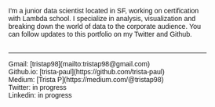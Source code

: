 <html>
<head>
<meta name="viewport" content="width=device-width, initial-scale=1">
<style>
* {box-sizing: border-box;}
body {font-family: Verdana, sans-serif;}
.mySlides {display: none;}
img {vertical-align: middle;}

/* Slideshow container */
.slideshow-container {
  max-width: 1000px;
  position: relative;
  margin: auto;
}

/* Caption text */
.text {
  color: #f2f2f2;
  font-size: 15px;
  padding: 8px 12px;
  position: absolute;
  bottom: 8px;
  width: 100%;
  text-align: center;
}

/* Number text (1/3 etc) */
.numbertext {
  color: #f2f2f2;
  font-size: 12px;
  padding: 8px 12px;
  position: absolute;
  top: 0;
}

/* The dots/bullets/indicators */
.dot {
  height: 15px;
  width: 15px;
  margin: 0 2px;
  background-color: #bbb;
  border-radius: 50%;
  display: inline-block;
  transition: background-color 0.6s ease;
}

.active {
  background-color: #717171;
}

/* Fading animation */
.fade {
  -webkit-animation-name: fade;
  -webkit-animation-duration: 2s;
  animation-name: fade;
  animation-duration: 2s;
}

@-webkit-keyframes fade {
  from {opacity: 0} 
  to {opacity: 1}
}

@keyframes fade {
  from {opacity: 0} 
  to {opacity: 1}
}

/* On smaller screens, decrease text size */
@media only screen and (max-width: 300px) {
  .text {font-size: 11px}
}
</style>
</head>
<body>

<div class="slideshow-container">

<div class="mySlides fade">
  <div class="numbertext">1 / 3</div>
  <img src="https://github.com/trista-paul/trista-paul.github.io/blob/master/Week3Sprint.png" style="width:100%">
  <div class="text">[From Sprint 3 Challenge](https://colab.research.google.com/drive/1jgUGKPE0KGt-6CWH1fgkNXxzqkq9SLcv)</div>
</div>

<div class="mySlides fade">
  <div class="numbertext">2 / 3</div>
  <img src="https://github.com/trista-paul/trista-paul.github.io/blob/master/Week4%203.png" style="width:100%">
  <div class="text">[From Intro to Bayes Notebook](https://colab.research.google.com/drive/1-isexPVhAmChlHJ6efcOVtzTgxEfpmFs)</div>
</div>

<div class="mySlides fade">
  <div class="numbertext">2 / 3</div>
  <img src="https://github.com/trista-paul/trista-paul.github.io/blob/master/Week4%203.png" style="width:100%">
  <div class="text">[From Intro to Bayes Notebook](https://colab.research.google.com/drive/1-isexPVhAmChlHJ6efcOVtzTgxEfpmFs)</div>
</div>

</div>
<br>

<div style="text-align:center">
  <span class="dot"></span> 
  <span class="dot"></span> 
  <span class="dot"></span> 
</div>

<script>
var slideIndex = 0;
showSlides();

function showSlides() {
  var i;
  var slides = document.getElementsByClassName("mySlides");
  var dots = document.getElementsByClassName("dot");
  for (i = 0; i < slides.length; i++) {
    slides[i].style.display = "none";  
  }
  slideIndex++;
  if (slideIndex > slides.length) {slideIndex = 1}    
  for (i = 0; i < dots.length; i++) {
    dots[i].className = dots[i].className.replace(" active", "");
  }
  slides[slideIndex-1].style.display = "block";  
  dots[slideIndex-1].className += " active";
  setTimeout(showSlides, 5000); // Change image every 5 seconds
}
</script>

I'm a junior data scientist located in SF, working on certification with Lambda school. I specialize in analysis, visualization and breaking down the world of data to the corporate audience. You can follow
updates to this portfolio on my Twitter and Github.<br>
<br>
<hr>
Gmail: [tristap98](mailto:tristap98@gmail.com)<br>
Github.io: [trista-paul](https://github.com/trista-paul)<br>
Medium: [Trista P](https://medium.com/@tristap98)<br>
Twitter: in progress<br>
Linkedin: in progress<br>
